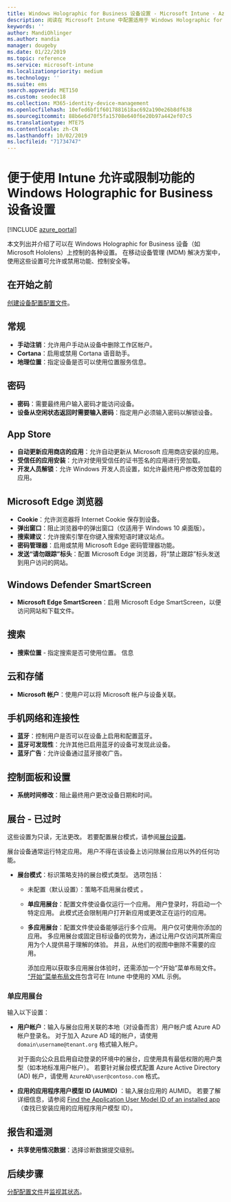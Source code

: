 ```yaml
---
title: Windows Holographic for Business 设备设置 - Microsoft Intune - Azure | Microsoft Docs
description: 阅读在 Microsoft Intune 中配置适用于 Windows Holographic for Business 的设备限制的相关信息并进行配置，包括注销、地理位置、密码、从应用商店安装应用、Microsoft Edge 中的 Cookie 和弹出窗口、Windows Defender、搜索、云和存储、蓝牙连接、系统时间，以及 Azure 中的使用情况数据。
keywords: ''
author: MandiOhlinger
ms.author: mandia
manager: dougeby
ms.date: 01/22/2019
ms.topic: reference
ms.service: microsoft-intune
ms.localizationpriority: medium
ms.technology: ''
ms.suite: ems
search.appverid: MET150
ms.custom: seodec18
ms.collection: M365-identity-device-management
ms.openlocfilehash: 10efed6bf1f6017881618ac692a190e26b8df638
ms.sourcegitcommit: 88b6e6d70f5fa15708e640f6e20b97a442ef07c5
ms.translationtype: MTE75
ms.contentlocale: zh-CN
ms.lasthandoff: 10/02/2019
ms.locfileid: "71734747"
---
```

# <a name="windows-holographic-for-business-device-settings-to-allow-or-restrict-features-using-intune"></a>便于使用 Intune 允许或限制功能的 Windows Holographic for Business 设备设置

[!INCLUDE [azure_portal](../includes/azure_portal.md)]

本文列出并介绍了可以在 Windows Holographic for Business 设备（如 Microsoft Hololens）上控制的各种设置。 在移动设备管理 (MDM) 解决方案中，使用这些设置可允许或禁用功能、控制安全等。

## <a name="before-you-begin"></a>在开始之前

[创建设备配置配置文件](device-restrictions-configure.md#create-the-profile)。

## <a name="general"></a>常规

- **手动注销**：允许用户手动从设备中删除工作区帐户。
- **Cortana**：启用或禁用 Cortana 语音助手。
- **地理位置**：指定设备是否可以使用位置服务信息。

## <a name="password"></a>密码

- **密码**：需要最终用户输入密码才能访问设备。
- **设备从空闲状态返回时需要输入密码**：指定用户必须输入密码以解锁设备。

## <a name="app-store"></a>App Store

- **自动更新应用商店的应用**：允许自动更新从 Microsoft 应用商店安装的应用。
- **受信任的应用安装**：允许对使用受信任的证书签名的应用进行旁加载。
- **开发人员解锁**：允许 Windows 开发人员设置，如允许最终用户修改旁加载的应用。

## <a name="microsoft-edge-browser"></a>Microsoft Edge 浏览器

- **Cookie**：允许浏览器将 Internet Cookie 保存到设备。
- **弹出窗口**：阻止浏览器中的弹出窗口（仅适用于 Windows 10 桌面版）。
- **搜索建议**：允许搜索引擎在你键入搜索短语时建议站点。
- **密码管理器**：启用或禁用 Microsoft Edge 密码管理器功能。
- **发送“请勿跟踪”标头**：配置 Microsoft Edge 浏览器，将“禁止跟踪”标头发送到用户访问的网站。

## <a name="windows-defender-smart-screen"></a>Windows Defender SmartScreen

- **Microsoft Edge SmartScreen**：启用 Microsoft Edge SmartScreen，以便访问网站和下载文件。

## <a name="search"></a>搜索

- **搜索位置** - 指定搜索是否可使用位置。 信息

## <a name="cloud-and-storage"></a>云和存储

- **Microsoft 帐户**：使用户可以将 Microsoft 帐户与设备关联。

## <a name="cellular-and-connectivity"></a>手机网络和连接性

- **蓝牙**：控制用户是否可以在设备上启用和配置蓝牙。
- **蓝牙可发现性**：允许其他已启用蓝牙的设备可发现此设备。
- **蓝牙广告**：允许设备通过蓝牙接收广告。

## <a name="control-panel-and-settings"></a>控制面板和设置

- **系统时间修改**：阻止最终用户更改设备日期和时间。

## <a name="kiosk---obsolete"></a>展台 - 已过时

这些设置为只读，无法更改。 若要配置展台模式，请参阅[展台设置](kiosk-settings-holographic.md)。

展台设备通常运行特定应用。 用户不得在该设备上访问除展台应用以外的任何功能。

- **展台模式**：标识策略支持的展台模式类型。 选项包括：

  - 未配置（默认设置）：策略不启用展台模式  。 
  - **单应用展台**：配置文件使设备仅运行一个应用。 用户登录时，将启动一个特定应用。 此模式还会限制用户打开新应用或更改正在运行的应用。
  - **多应用展台**：配置文件使设备能够运行多个应用。 用户仅可使用你添加的应用。 多应用展台或固定目标设备的优势为，通过让用户仅访问其所需应用为个人提供易于理解的体验。 并且，从他们的视图中删除不需要的应用。 
  
    添加应用以获取多应用展台体验时，还需添加一个“开始”菜单布局文件。 [“开始”菜单布局文件](/hololens/hololens-kiosk#start-layout-file-for-mdm-intune-and-others)包含可在 Intune 中使用的 XML 示例。 

### <a name="single-app-kiosks"></a>单应用展台

输入以下设置：

- **用户帐户**：输入与展台应用关联的本地（对设备而言）用户帐户或 Azure AD 帐户登录名。 对于加入 Azure AD 域的帐户，请使用 `domain\username@tenant.org` 格式输入帐户。 

    对于面向公众且启用自动登录的环境中的展台，应使用具有最低权限的用户类型（如本地标准用户帐户）。 若要针对展台模式配置 Azure Active Directory (AD) 帐户，请使用 `AzureAD\user@contoso.com` 格式。

- **应用的应用程序用户模型 ID (AUMID)** ：输入展台应用的 AUMID。 若要了解详细信息，请参阅 [Find the Application User Model ID of an installed app](https://docs.microsoft.com/windows-hardware/customize/enterprise/find-the-application-user-model-id-of-an-installed-app)（查找已安装应用的应用程序用户模型 ID）。

## <a name="reporting-and-telemetry"></a>报告和遥测

- **共享使用情况数据**：选择诊断数据提交级别。

## <a name="next-steps"></a>后续步骤

[分配配置文件](device-profile-assign.md)并[监视其状态](device-profile-monitor.md)。

